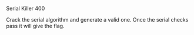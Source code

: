 Serial Killer
400

Crack the serial algorithm and generate a valid one. Once the serial checks pass it will give the flag.
